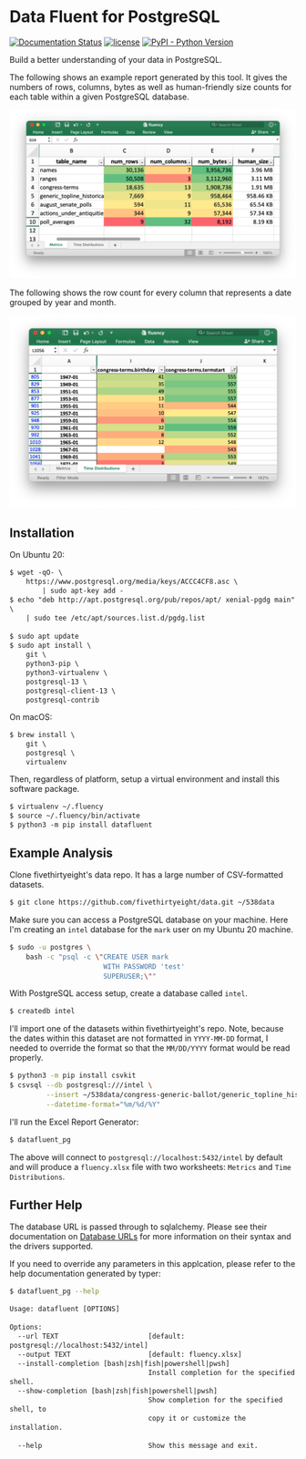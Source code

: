 # Data Fluent for PostgreSQL

[![Documentation Status](https://readthedocs.org/projects/datafluent/badge/?version=latest)](http://datafluent.readthedocs.io/en/latest/)
[![license](http://img.shields.io/badge/license-MIT-red.svg?style=flat)](http://opensource.org/licenses/MIT)
[![PyPI - Python Version](https://img.shields.io/pypi/pyversions/datafluent.svg)](https://pypi.org/project/datafluent/)

Build a better understanding of your data in PostgreSQL.

The following shows an example report generated by this tool. It gives the numbers of rows, columns, bytes as well as human-friendly size counts for each table within a given PostgreSQL database.

![The Metrics Report](https://github.com/marklit/datafluent_pg/raw/main/example.png)

The following shows the row count for every column that represents a date grouped by year and month.

![The Time Distribution Report](https://github.com/marklit/datafluent_pg/raw/main/example2.png)

## Installation

On Ubuntu 20:

```
$ wget -qO- \
    https://www.postgresql.org/media/keys/ACCC4CF8.asc \
        | sudo apt-key add -
$ echo "deb http://apt.postgresql.org/pub/repos/apt/ xenial-pgdg main" \
    | sudo tee /etc/apt/sources.list.d/pgdg.list

$ sudo apt update
$ sudo apt install \
    git \
    python3-pip \
    python3-virtualenv \
    postgresql-13 \
    postgresql-client-13 \
    postgresql-contrib
```

On macOS:

```
$ brew install \
    git \
    postgresql \
    virtualenv
```

Then, regardless of platform, setup a virtual environment and install this software package.

```
$ virtualenv ~/.fluency
$ source ~/.fluency/bin/activate
$ python3 -m pip install datafluent
```

## Example Analysis

Clone fivethirtyeight's data repo. It has a large number of CSV-formatted datasets.

```bash
$ git clone https://github.com/fivethirtyeight/data.git ~/538data
```

Make sure you can access a PostgreSQL database on your machine. Here I'm creating an ``intel`` database for the ``mark`` user on my Ubuntu 20 machine.

```bash
$ sudo -u postgres \
    bash -c "psql -c \"CREATE USER mark
                       WITH PASSWORD 'test'
                       SUPERUSER;\""
```

With PostgreSQL access setup, create a database called ``intel``.

```bash
$ createdb intel
```

I'll import one of the datasets within fivethirtyeight's repo. Note, because the dates within this dataset are not formatted in ```YYYY-MM-DD``` format, I needed to override the format so that the ```MM/DD/YYYY``` format would be read properly.

```bash
$ python3 -m pip install csvkit
$ csvsql --db postgresql:///intel \
         --insert ~/538data/congress-generic-ballot/generic_topline_historical.csv \
         --datetime-format="%m/%d/%Y"
```

I'll run the Excel Report Generator:


```bash
$ datafluent_pg
```

The above will connect to ```postgresql://localhost:5432/intel``` by default and will produce a ```fluency.xlsx``` file  with two worksheets: ```Metrics``` and ```Time Distributions```.

## Further Help

The database URL is passed through to sqlalchemy. Please see their documentation on [Database URLs](https://docs.sqlalchemy.org/en/14/core/engines.html#database-urls) for more information on their syntax and the drivers supported.

If you need to override any parameters in this applcation, please refer to the help documentation generated by typer:

```bash
$ datafluent_pg --help
```

```
Usage: datafluent [OPTIONS]

Options:
  --url TEXT                      [default: postgresql://localhost:5432/intel]
  --output TEXT                   [default: fluency.xlsx]
  --install-completion [bash|zsh|fish|powershell|pwsh]
                                  Install completion for the specified shell.
  --show-completion [bash|zsh|fish|powershell|pwsh]
                                  Show completion for the specified shell, to
                                  copy it or customize the installation.

  --help                          Show this message and exit.
```